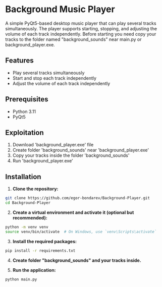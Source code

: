 # Background Music Player

A simple PyQt5-based desktop music player that can play several tracks simultaneously. The player supports starting, stopping, and adjusting the volume of each track independently. Before starting you need copy your tracks to the folder named "background_sounds" near main.py or background_player.exe.

## Features

- Play several tracks simultaneously
- Start and stop each track independently
- Adjust the volume of each track independently

## Prerequisites

- Python 3.11
- PyQt5

## Exploitation

1. Download 'background_player.exe' file
2. Create folder 'background_sounds' near 'background_player.exe'
3. Copy your tracks inside the folder 'background_sounds'
4. Run 'background_player.exe'

## Installation

1. **Clone the repository:**
```sh
git clone https://github.com/egor-bondarev/Background-Player.git
cd Background-Player
```

2. **Create a virtual environment and activate it (optional but recommended):**
```sh
python -m venv venv
source venv/bin/activate  # On Windows, use `venv\Scripts\activate`
```

3. **Install the required packages:**
```sh
pip install -r requirements.txt
```

4. **Create folder "background_sounds" and your tracks inside.**

5. **Run the application:**
```sh
python main.py
```